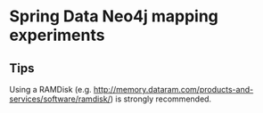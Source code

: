 Spring Data Neo4j mapping experiments
=====================================

Tips
----
Using a RAMDisk (e.g. http://memory.dataram.com/products-and-services/software/ramdisk/) is strongly recommended.